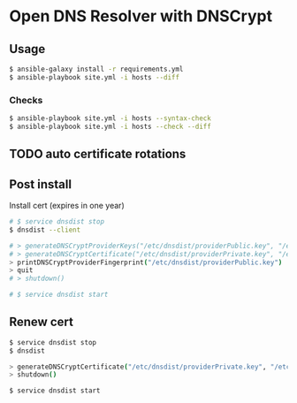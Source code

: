 # Open DNS Resolver with DNSCrypt

## Usage

```sh
$ ansible-galaxy install -r requirements.yml
$ ansible-playbook site.yml -i hosts --diff
```

### Checks
```sh
$ ansible-playbook site.yml -i hosts --syntax-check
$ ansible-playbook site.yml -i hosts --check --diff
```


## TODO auto certificate rotations

## Post install

Install cert (expires in one year)

```sh
# $ service dnsdist stop
$ dnsdist --client

# > generateDNSCryptProviderKeys("/etc/dnsdist/providerPublic.key", "/etc/dnsdist/providerPrivate.key")
# > generateDNSCryptCertificate("/etc/dnsdist/providerPrivate.key", "/etc/dnsdist/resolver.cert", "/etc/dnsdist/resolver.key", 0, os.time(), os.time()+(365*86400))
> printDNSCryptProviderFingerprint("/etc/dnsdist/providerPublic.key")
> quit
# > shutdown()

# $ service dnsdist start

```

## Renew cert

```sh 
$ service dnsdist stop
$ dnsdist

> generateDNSCryptCertificate("/etc/dnsdist/providerPrivate.key", "/etc/dnsdist/resolver.cert", "/etc/dnsdist/resolver.key", 0, os.time(), os.time()+(365*86400))
> shutdown()

$ service dnsdist start

```
